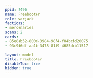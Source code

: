 ```yaml
---
ppid: 2496
name: Freebooter
role: warjack
factions:
- mercenaries
scans: 2
cards:
- 85e8ab52-800d-3984-98f4-f04bcbd20075
- 93c9d6df-aa1b-3478-8159-4685dcb11517

layout: model
title: Freebooter
disableToc: true
hidden: true
---
```

